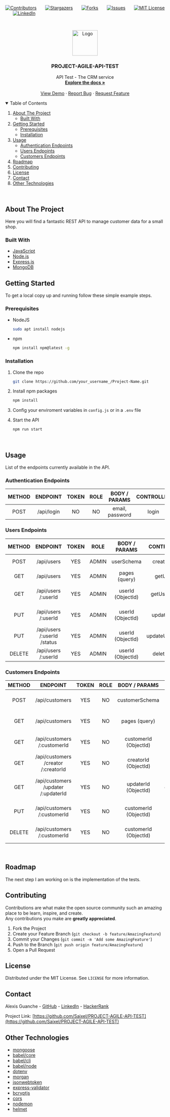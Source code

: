 [![Contributors][contributors-shield]][contributors-url] &nbsp; &nbsp; &nbsp;
[![Stargazers][stars-shield]][stars-url] &nbsp; &nbsp; &nbsp;
[![Forks][forks-shield]][forks-url] &nbsp; &nbsp; &nbsp;
[![Issues][issues-shield]][issues-url] &nbsp; &nbsp; &nbsp;
[![MIT License][license-shield]][license-url] &nbsp; &nbsp; &nbsp;
[![LinkedIn][linkedin-shield]][linkedin-url]

<!-- PROJECT LOGO -->
<br />
<p align="center">
  <a href="https://github.com/Saixel/PROJECT-AGILE-API-TEST">
    <img src="https://raw.githubusercontent.com/othneildrew/Best-README-Template/master/images/logo.png" alt="Logo" width="80" height="80">
  </a>

  <h3 align="center">PROJECT-AGILE-API-TEST</h3>

  <p align="center">
    API Test - The CRM service
    <br />
    <a href="https://github.com/Saixel/PROJECT-AGILE-API-TEST"><strong>Explore the docs »</strong></a>
    <br />
    <br />
    <a href="https://github.com/Saixel/PROJECT-AGILE-API-TEST">View Demo</a>
    ·
    <a href="https://github.com/Saixel/PROJECT-AGILE-API-TEST/issues">Report Bug</a>
    ·
    <a href="https://github.com/Saixel/PROJECT-AGILE-API-TEST/issues">Request Feature</a>
  </p>
</p>

<!-- TABLE OF CONTENTS -->
<details open="open">
  <summary>Table of Contents</summary>
  <ol>
    <li>
      <a href="#about-the-project">About The Project</a>
      <ul>
        <li><a href="#built-with">Built With</a></li>
      </ul>
    </li>
    <li>
      <a href="#getting-started">Getting Started</a>
      <ul>
        <li><a href="#prerequisites">Prerequisites</a></li>
        <li><a href="#installation">Installation</a></li>
      </ul>
    </li>
    <li>
    <a href="#usage">Usage</a>
      <ul>
        <li><a href="#authentication-endpoints">Authentication Endpoints</a></li>
        <li><a href="#users-endpoints">Users Endpoints</a></li>
        <li><a href="#customers-endpoints">Customers Endpoints</a></li>
      </ul>
    </li>
    <li><a href="#roadmap">Roadmap</a></li>
    <li><a href="#contributing">Contributing</a></li>
    <li><a href="#license">License</a></li>
    <li><a href="#contact">Contact</a></li>
    <li><a href="#other-technologies">Other Technologies</a></li>
  </ol>
</details>
<br />

<!-- ABOUT THE PROJECT -->

## About The Project

Here you will find a fantastic REST API to manage customer data for a small shop.

### Built With

- [JavaScript](https://www.javascript.com/)
- [Node.js](https://nodejs.org/en/)
- [Express.js](https://expressjs.com/)
- [MongoDB](https://www.mongodb.com/)
  <br />

<!-- GETTING STARTED -->

## Getting Started

To get a local copy up and running follow these simple example steps.

### Prerequisites

- NodeJS
  ```sh
  sudo apt install nodejs
  ```
- npm
  ```sh
  npm install npm@latest -g
  ```

### Installation

1. Clone the repo
   ```sh
   git clone https://github.com/your_username_/Project-Name.git
   ```
2. Install npm packages
   ```sh
   npm install
   ```
3. Config your enviroment variables in `config.js` or in a `.env` file

4. Start the API
   ```sh
   npm run start
   ```
   <br />

<!-- USAGE EXAMPLES -->

## Usage

List of the endpoints currently available in the API.

### Authentication Endpoints

| METHOD |  ENDPOINT  | TOKEN | ROLE |  BODY / PARAMS  | CONTROLLER | RETURN |
| :----: | :--------: | :---: | :--: | :-------------: | :--------: | :----: |
|  POST  | /api/login |  NO   |  NO  | email, password |   login    | token  |

### Users Endpoints

| METHOD |          ENDPOINT           | TOKEN | ROLE  |   BODY / PARAMS   |   CONTROLLER   |         RETURN         |
| :----: | :-------------------------: | :---: | :---: | :---------------: | :------------: | :--------------------: |
|  POST  |         /api/users          |  YES  | ADMIN |    userSchema     |   createUser   | created user (object)  |
|  GET   |         /api/users          |  YES  | ADMIN |   pages (query)   |    getUsers    |   all users (array)    |
|  GET   |     /api/users /:userId     |  YES  | ADMIN | userId (ObjectId) |  getUserById   | specific user (object) |
|  PUT   |     /api/users /:userId     |  YES  | ADMIN | userId (ObjectId) |   updateUser   | updated user (object)  |
|  PUT   | /api/users /:userId /status |  YES  | ADMIN | userId (ObjectId) | updateUserRole | updated user (object)  |
| DELETE |     /api/users /:userId     |  YES  | ADMIN | userId (ObjectId) |   deleteUser   |  confirmation message  |

### Customers Endpoints

| METHOD |              ENDPOINT               | TOKEN | ROLE |     BODY / PARAMS     |      CONTROLLER      |            RETURN            |
| :----: | :---------------------------------: | :---: | :--: | :-------------------: | :------------------: | :--------------------------: |
|  POST  |           /api/customers            |  YES  |  NO  |    customerSchema     |    createCustomer    |  created customer (object)   |
|  GET   |           /api/customers            |  YES  |  NO  |     pages (query)     |     getCustomers     |    all customers (array)     |
|  GET   |     /api/customers /:customerId     |  YES  |  NO  | customerId (ObjectId) |   getCustomerById    |  specific customer (object)  |
|  GET   | /api/customers /creator /:creatorId |  YES  |  NO  | creatorId (ObjectId)  | getCustomerByCreator | customers by creator (array) |
|  GET   | /api/customers /updater /:updaterId |  YES  |  NO  | updaterId (ObjectId)  | getCustomerByUpdater | customers by updater (array) |
|  PUT   |     /api/customers /:customerId     |  YES  |  NO  | customerId (ObjectId) |    updateCustomer    |  updated customer (object)   |
| DELETE |     /api/customers /:customerId     |  YES  |  NO  | customerId (ObjectId) |    deleteCustomer    |  deleted customer (object)   |

<br />

<!-- ROADMAP -->

## Roadmap

The next step I am working on is the implementation of the tests.
<br />

<!-- CONTRIBUTING -->

## Contributing

Contributions are what make the open source community such an amazing place to be learn, inspire, and create.<br />
Any contributions you make are **greatly appreciated**.

1. Fork the Project
2. Create your Feature Branch (`git checkout -b feature/AmazingFeature`)
3. Commit your Changes (`git commit -m 'Add some AmazingFeature'`)
4. Push to the Branch (`git push origin feature/AmazingFeature`)
5. Open a Pull Request
   <br />

<!-- LICENSE -->

## License

Distributed under the MIT License. See `LICENSE` for more information.
<br />

<!-- CONTACT -->

## Contact

Alexis Guanche - [GitHub](https://github.com/Saixel) - [LinkedIn](https://www.linkedin.com/in/alexis-guanche/) - [HackerRank](https://www.hackerrank.com/Syxel)

Project Link: [https://github.com/Saixel/PROJECT-AGILE-API-TEST](https://github.com/Saixel/PROJECT-AGILE-API-TEST)
<br />

<!-- OTHER TECHNOLOGIES -->

## Other Technologies

- [mongoose](https://www.npmjs.com/package/mongoose)
- [babel/core](https://www.npmjs.com/package/@babel/core)
- [babel/cli](https://www.npmjs.com/package/@babel/cli)
- [babel/node](https://www.npmjs.com/package/@babel/node)
- [dotenv](https://www.npmjs.com/package/dotenv)
- [morgan](https://www.npmjs.com/package/morgan)
- [jsonwebtoken](https://www.npmjs.com/package/jsonwebtoken)
- [express-validator](https://www.npmjs.com/package/express-validator)
- [bcryptjs](https://www.npmjs.com/package/bcrypt)
- [cors](https://www.npmjs.com/package/cors)
- [nodemon](https://www.npmjs.com/package/nodemon)
- [helmet](https://www.npmjs.com/package/helmet)

<!-- MARKDOWN LINKS & IMAGES -->

[contributors-shield]: https://img.shields.io/github/contributors/Saixel/PROJECT-AGILE-API-TEST?style=for-the-badge
[contributors-url]: https://github.com/Saixel/PROJECT-AGILE-API-TEST/graphs/contributors
[forks-shield]: https://img.shields.io/github/forks/Saixel/PROJECT-AGILE-API-TEST?style=for-the-badge
[forks-url]: https://github.com/Saixel/PROJECT-AGILE-API-TEST/network/members
[stars-shield]: https://img.shields.io/github/stars/Saixel/PROJECT-AGILE-API-TEST?style=for-the-badge
[stars-url]: https://github.com/Saixel/PROJECT-AGILE-API-TEST/stargazers
[issues-shield]: https://img.shields.io/github/issues/Saixel/PROJECT-AGILE-API-TEST?style=for-the-badge
[issues-url]: https://github.com/Saixel/PROJECT-AGILE-API-TEST/issues
[license-shield]: https://img.shields.io/github/license/Saixel/PROJECT-AGILE-API-TEST?logo=MIT&style=for-the-badge
[license-url]: https://github.com/Saixel/PROJECT-AGILE-API-TEST/blob/main/LICENSE
[linkedin-shield]: https://img.shields.io/badge/-LinkedIn-black.svg?style=for-the-badge&logo=linkedin&colorB=555
[linkedin-url]: https://www.linkedin.com/in/alexis-guanche/
[product-screenshot]: images/screenshot.png
